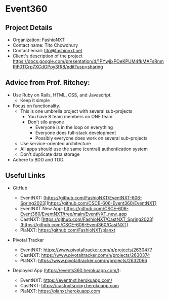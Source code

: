 # Event360

## Project Details
* Organization:	FashioNXT
* Contact name:	Tito Chowdhury
* Contact email:	tito@fashionxt.net
* Client's description of the project	https://docs.google.com/presentation/d/1PYwjjxPOeKPUM4fkMAFsRnmRjF0TCrp7XCdOPpy3fR8/edit?usp=sharing


## Advice from Prof. Ritchey: 

* Use Ruby on Rails, HTML, CSS, and Javascript.
  * Keep it simple
* Focus on functionality.
  * This is one umbrella project with several sub-projects
    * You have 8 team members on ONE team
    * Don't silo anyone
      * Everyone is in the loop on everything
      * Everyone does full-stack development
      * Possibly everyone does work on several sub-projects
  * Use service-oriented architecture
  * All apps should use the same (central) authentication system
  * Don't duplicate data storage
* Adhere to BDD and TDD.

## Useful Links
* GitHub
  * EventNXT: [https://github.com/FashioNXT/EventNXT-606-Spring2023](https://github.com/CSCE-606-Event360/EventNXT)
  * EventNXT New App: https://github.com/CSCE-606-Event360/EventNXT/tree/main/EventNXT_new_app
  * CastNXT: [https://github.com/FashioNXT/CastNXT_Spring2023](https://github.com/CSCE-606-Event360/CastNXT)
  * PlaNXT: [https://github.com/FashioNXT/planxt ](https://github.com/CSCE-606-Event360/PlaNXT)
    

* Pivotal Tracker
  * EventNXT: https://www.pivotaltracker.com/n/projects/2630477
  * CastNXT: https://www.pivotaltracker.com/n/projects/2630374
  * PlaNXT: https://www.pivotaltracker.com/n/projects/2632066
* Deployed App (https://events360.herokuapp.com/):
  * EventNXT: https://eventnxt.herokuapp.com/
  * CastNXT: https://castnxtspring.herokuapp.com
  * PlaNXT: https://planxt.herokuapp.com
